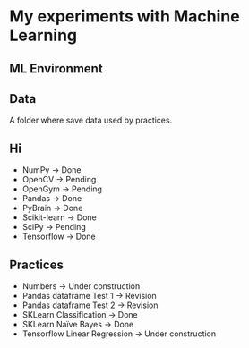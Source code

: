 # My experiments with Machine Learning

## ML Environment

## Data

A folder where save data used by practices.

## Hi

* NumPy -> Done
* OpenCV -> Pending
* OpenGym -> Pending
* Pandas -> Done
* PyBrain -> Done
* Scikit-learn -> Done
* SciPy -> Pending
* Tensorflow -> Done

## Practices

* Numbers -> Under construction
* Pandas dataframe Test 1 -> Revision
* Pandas dataframe Test 2 -> Revision
* SKLearn Classification -> Done
* SKLearn Naïve Bayes -> Done
* Tensorflow Linear Regression -> Under construction